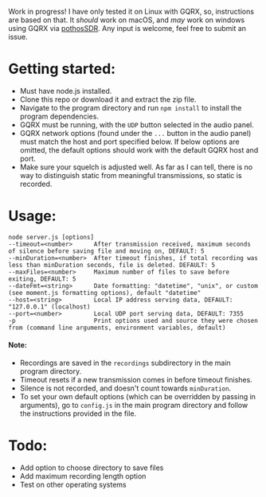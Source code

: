 Work in progress! I have only tested it on Linux with GQRX, so, instructions are based on that. It *should* work on macOS, and *may* work on windows using GQRX via [pothosSDR](https://github.com/pothosware/PothosSDR). Any input is welcome, feel free to submit an issue.

# Getting started:

- Must have node.js installed.
- Clone this repo or download it and extract the zip file.
- Navigate to the program directory and run `npm install` to install the program dependencies.
- GQRX must be running, with the `UDP` button selected in the audio panel.
- GQRX network options (found under the `...` button in the audio panel) must match the host and port specified below. If below options are omitted, the default options should work with the default GQRX host and port.
- Make sure your squelch is adjusted well. As far as I can tell, there is no way to distinguish static from meaningful transmissions, so static is recorded.

# Usage:

```
node server.js [options]
--timeout=<number>      After transmission received, maximum seconds of silence before saving file and moving on, DEFAULT: 5
--minDuration=<number>  After timeout finishes, if total recording was less than minDuration seconds, file is deleted. DEFAULT: 5
--maxFiles=<number>     Maximum number of files to save before exiting, DEFAULT: 5
--dateFmt=<string>      Date formatting: "datetime", "unix", or custom (see moment.js formatting options), default "datetime"
--host=<string>         Local IP address serving data, DEFAULT: "127.0.0.1" (localhost)
--port=<number>         Local UDP port serving data, DEFAULT: 7355
-p                      Print options used and source they were chosen from (command line arguments, environment variables, default)
```
#### Note:
- Recordings are saved in the `recordings` subdirectory in the main program directory.
- Timeout resets if a new transmission comes in before timeout finishes.
- Silence is not recorded, and doesn't count towards `minDuration`.
- To set your own default options (which can be overridden by passing in arguments), go to `config.js` in the main program directory and follow the instructions provided in the file.

# Todo:

- Add option to choose directory to save files
- Add maximum recording length option
- Test on other operating systems
